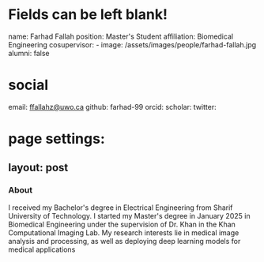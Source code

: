 # Fields can be left blank! 
name: Farhad Fallah
position: Master's Student
affiliation: Biomedical Engineering
cosupervisor: -
image: /assets/images/people/farhad-fallah.jpg
alumni: false

# social
email: ffallahz@uwo.ca
github: farhad-99
orcid: 
scholar: 
twitter: 

# page settings:
layout: post
---

### About
I received my Bachelor's degree in Electrical Engineering from Sharif University of Technology. I started my Master's degree in January 2025 in Biomedical Engineering under the supervision of Dr. Khan in the Khan Computational Imaging Lab. My research interests lie in medical image analysis and processing, as well as deploying deep learning models for medical applications
